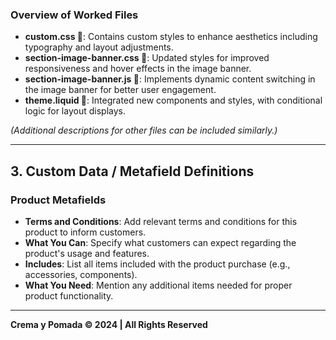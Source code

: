 ### Overview of Worked Files

- **custom.css 📝**: Contains custom styles to enhance aesthetics including typography and layout adjustments.
- **section-image-banner.css 📝**: Updated styles for improved responsiveness and hover effects in the image banner.
- **section-image-banner.js 📝**: Implements dynamic content switching in the image banner for better user engagement.
- **theme.liquid 📝**: Integrated new components and styles, with conditional logic for layout displays.

_(Additional descriptions for other files can be included similarly.)_

---

## 3. Custom Data / Metafield Definitions

### Product Metafields

- **Terms and Conditions**: Add relevant terms and conditions for this product to inform customers.
- **What You Can**: Specify what customers can expect regarding the product's usage and features.
- **Includes**: List all items included with the product purchase (e.g., accessories, components).
- **What You Need**: Mention any additional items needed for proper product functionality.

---

**Crema y Pomada © 2024 | All Rights Reserved**
